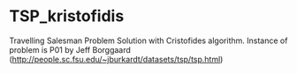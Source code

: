 TSP_kristofidis
===============

Travelling Salesman Problem Solution with Cristofides algorithm.
Instance of problem is P01 by Jeff Borggaard (http://people.sc.fsu.edu/~jburkardt/datasets/tsp/tsp.html)